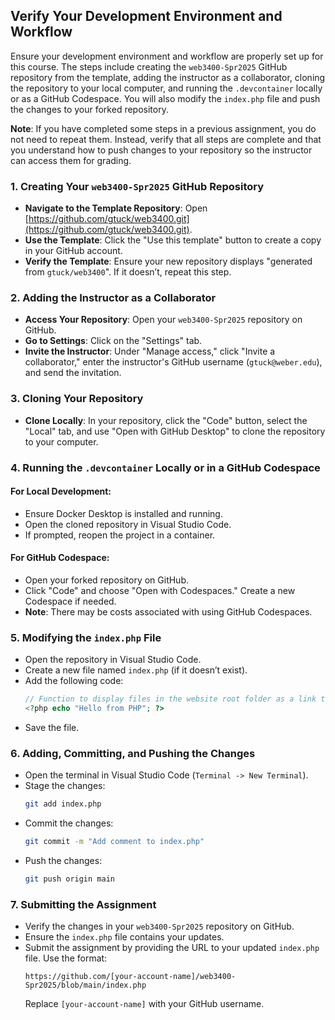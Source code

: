 ## Verify Your Development Environment and Workflow

Ensure your development environment and workflow are properly set up for this course. The steps include creating the `web3400-Spr2025` GitHub repository from the template, adding the instructor as a collaborator, cloning the repository to your local computer, and running the `.devcontainer` locally or as a GitHub Codespace. You will also modify the `index.php` file and push the changes to your forked repository.

**Note**: If you have completed some steps in a previous assignment, you do not need to repeat them. Instead, verify that all steps are complete and that you understand how to push changes to your repository so the instructor can access them for grading.

### 1. Creating Your `web3400-Spr2025` GitHub Repository
- **Navigate to the Template Repository**: Open [https://github.com/gtuck/web3400.git](https://github.com/gtuck/web3400.git).
- **Use the Template**: Click the "Use this template" button to create a copy in your GitHub account.
- **Verify the Template**: Ensure your new repository displays "generated from `gtuck/web3400`". If it doesn’t, repeat this step.

### 2. Adding the Instructor as a Collaborator
- **Access Your Repository**: Open your `web3400-Spr2025` repository on GitHub.
- **Go to Settings**: Click on the "Settings" tab.
- **Invite the Instructor**: Under "Manage access," click "Invite a collaborator," enter the instructor's GitHub username (`gtuck@weber.edu`), and send the invitation.

### 3. Cloning Your Repository
- **Clone Locally**: In your repository, click the "Code" button, select the "Local" tab, and use "Open with GitHub Desktop" to clone the repository to your computer.

### 4. Running the `.devcontainer` Locally or in a GitHub Codespace
#### For Local Development:
- Ensure Docker Desktop is installed and running.
- Open the cloned repository in Visual Studio Code.
- If prompted, reopen the project in a container.

#### For GitHub Codespace:
- Open your forked repository on GitHub.
- Click "Code" and choose "Open with Codespaces." Create a new Codespace if needed.
- **Note**: There may be costs associated with using GitHub Codespaces.

### 5. Modifying the `index.php` File
- Open the repository in Visual Studio Code.
- Create a new file named `index.php` (if it doesn’t exist).
- Add the following code:
  ```php
  // Function to display files in the website root folder as a link tree
  <?php echo "Hello from PHP"; ?>
  ```
- Save the file.

### 6. Adding, Committing, and Pushing the Changes
- Open the terminal in Visual Studio Code (`Terminal -> New Terminal`).
- Stage the changes:
  ```bash
  git add index.php
  ```
- Commit the changes:
  ```bash
  git commit -m "Add comment to index.php"
  ```
- Push the changes:
  ```bash
  git push origin main
  ```

### 7. Submitting the Assignment
- Verify the changes in your `web3400-Spr2025` repository on GitHub.
- Ensure the `index.php` file contains your updates.
- Submit the assignment by providing the URL to your updated `index.php` file. Use the format:
  ```
  https://github.com/[your-account-name]/web3400-Spr2025/blob/main/index.php
  ```
  Replace `[your-account-name]` with your GitHub username.
```

